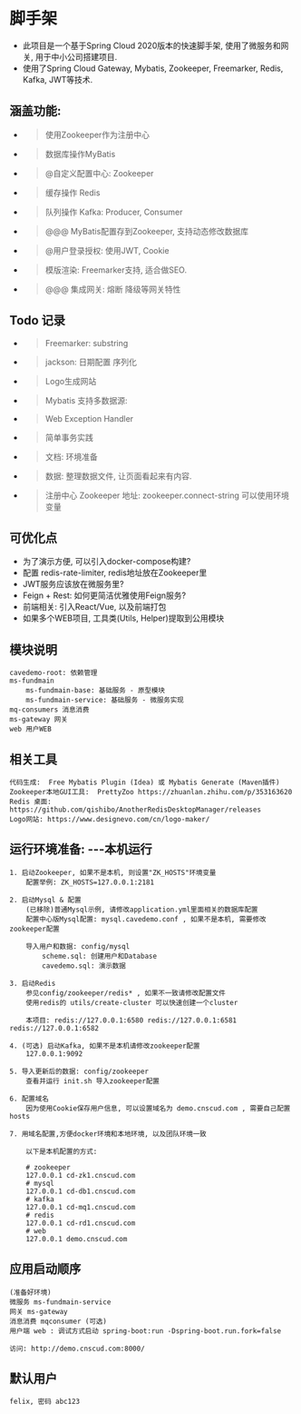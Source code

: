 # 脚手架
* 此项目是一个基于Spring Cloud 2020版本的快速脚手架, 使用了微服务和网关, 用于中小公司搭建项目. 
* 使用了Spring Cloud Gateway, Mybatis, Zookeeper, Freemarker, Redis, Kafka, JWT等技术.

## 涵盖功能:
* > 使用Zookeeper作为注册中心
* > 数据库操作MyBatis
* > @自定义配置中心: Zookeeper
* > 缓存操作 Redis  
* > 队列操作 Kafka: Producer, Consumer
* > @@@ MyBatis配置存到Zookeeper, 支持动态修改数据库
* > @用户登录授权: 使用JWT, Cookie
* > 模版渲染: Freemarker支持, 适合做SEO.
* > @@@ 集成网关: 熔断 降级等网关特性  


## Todo 记录
* > Freemarker: substring
* > jackson: 日期配置 序列化
* > Logo生成网站
* > Mybatis 支持多数据源:
* > Web Exception Handler
* > 简单事务实践
* > 文档: 环境准备
* > 数据: 整理数据文件, 让页面看起来有内容.
* > 注册中心 Zookeeper 地址: zookeeper.connect-string 可以使用环境变量


## 可优化点
* 为了演示方便, 可以引入docker-compose构建?
* 配置 redis-rate-limiter, redis地址放在Zookeeper里
* JWT服务应该放在微服务里?
* Feign + Rest: 如何更简洁优雅使用Feign服务?
* 前端相关: 引入React/Vue, 以及前端打包
* 如果多个WEB项目, 工具类(Utils, Helper)提取到公用模块


## 模块说明
    cavedemo-root: 依赖管理
    ms-fundmain
        ms-fundmain-base: 基础服务 - 原型模块
        ms-fundmain-service: 基础服务 - 微服务实现
    mq-consumers 消息消费
    ms-gateway 网关
    web 用户WEB


## 相关工具
    代码生成:  Free Mybatis Plugin (Idea) 或 Mybatis Generate (Maven插件)
    Zookeeper本地GUI工具:  PrettyZoo https://zhuanlan.zhihu.com/p/353163620
    Redis 桌面: https://github.com/qishibo/AnotherRedisDesktopManager/releases
    Logo网站: https://www.designevo.com/cn/logo-maker/
    
## 运行环境准备: ---本机运行
    1. 启动Zookeeper, 如果不是本机, 则设置"ZK_HOSTS"环境变量
        配置举例: ZK_HOSTS=127.0.0.1:2181

    2. 启动Mysql & 配置
        (已移除)普通Mysql示例, 请修改application.yml里面相关的数据库配置
        配置中心版Mysql配置: mysql.cavedemo.conf , 如果不是本机, 需要修改zookeeper配置
    
        导入用户和数据: config/mysql
            scheme.sql: 创建用户和Database
            cavedemo.sql: 演示数据

    3. 启动Redis 
        参见config/zookeeper/redis* , 如果不一致请修改配置文件
        使用redis的 utils/create-cluster 可以快速创建一个cluster

        本项目: redis://127.0.0.1:6580 redis://127.0.0.1:6581 redis://127.0.0.1:6582

    4. (可选) 启动Kafka, 如果不是本机请修改zookeeper配置
        127.0.0.1:9092

    5. 导入更新后的数据: config/zookeeper
        查看并运行 init.sh 导入zookeeper配置

    6. 配置域名
        因为使用Cookie保存用户信息, 可以设置域名为 demo.cnscud.com , 需要自己配置hosts

    7. 用域名配置,方便docker环境和本地环境, 以及团队环境一致

        以下是本机配置的方式:

        # zookeeper
        127.0.0.1 cd-zk1.cnscud.com
        # mysql
        127.0.0.1 cd-db1.cnscud.com
        # kafka
        127.0.0.1 cd-mq1.cnscud.com
        # redis
        127.0.0.1 cd-rd1.cnscud.com
        # web
        127.0.0.1 demo.cnscud.com
        


## 应用启动顺序
    (准备好环境)
    微服务 ms-fundmain-service
    网关 ms-gateway
    消息消费 mqconsumer (可选)
    用户端 web : 调试方式启动 spring-boot:run -Dspring-boot.run.fork=false

    访问: http://demo.cnscud.com:8000/

## 默认用户
    felix, 密码 abc123


